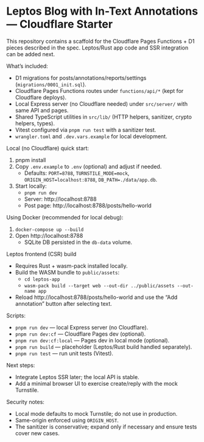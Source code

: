 # Leptos Blog with In-Text Annotations — Cloudflare Starter

This repository contains a scaffold for the Cloudflare Pages Functions + D1 pieces described in the spec. Leptos/Rust app code and SSR integration can be added next.

What’s included:

- D1 migrations for posts/annotations/reports/settings (`migrations/0001_init.sql`).
- Cloudflare Pages Functions routes under `functions/api/*` (kept for Cloudflare deploys).
- Local Express server (no Cloudflare needed) under `src/server/` with same API and pages.
- Shared TypeScript utilities in `src/lib/` (HTTP helpers, sanitizer, crypto helpers, types).
- Vitest configured via `pnpm run test` with a sanitizer test.
- `wrangler.toml` and `.dev.vars.example` for local development.

Local (no Cloudflare) quick start:

1. pnpm install
2. Copy `.env.example` to `.env` (optional) and adjust if needed.
   - Defaults: `PORT=8788`, `TURNSTILE_MODE=mock`, `ORIGIN_HOST=localhost:8788`, `DB_PATH=./data/app.db`.
3. Start locally:
   - `pnpm run dev`
   - Server: http://localhost:8788
   - Post page: http://localhost:8788/posts/hello-world

Using Docker (recommended for local debug):

1. `docker-compose up --build`
2. Open http://localhost:8788
   - SQLite DB persisted in the `db-data` volume.

Leptos frontend (CSR) build

- Requires Rust + wasm-pack installed locally.
- Build the WASM bundle to `public/assets`:
  - `cd leptos-app`
  - `wasm-pack build --target web --out-dir ../public/assets --out-name app`
- Reload http://localhost:8788/posts/hello-world and use the “Add annotation” button after selecting text.

Scripts:

- `pnpm run dev` — local Express server (no Cloudflare).
- `pnpm run dev:cf` — Cloudflare Pages dev (optional).
- `pnpm run dev:cf:local` — Pages dev in local mode (optional).
- `pnpm run build` — placeholder (Leptos/Rust build handled separately).
- `pnpm run test` — run unit tests (Vitest).

Next steps:

- Integrate Leptos SSR later; the local API is stable.
- Add a minimal browser UI to exercise create/reply with the mock Turnstile.

Security notes:

- Local mode defaults to mock Turnstile; do not use in production.
- Same-origin enforced using `ORIGIN_HOST`.
- The sanitizer is conservative; expand only if necessary and ensure tests cover new cases.
